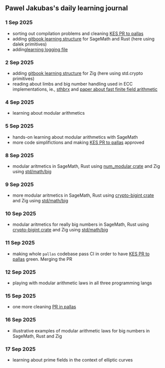 ## Pawel Jakubas's daily learning journal

### 1 Sep 2025
- sorting out compilation problems and cleaning [KES PR to pallas](https://github.com/txpipe/pallas/pull/694)
- adding [gitbook learning structure](https://github.com/cardano-foundation/hal/blob/main/docs/crypto/gitbook.md)
  for SageMath and Rust (here using dalek primitives)
- adding[learning logging file](https://github.com/cardano-foundation/hal/blob/main/docs/crypto/journal.md)

### 2 Sep 2025
- adding [gitbook learning structure](https://github.com/cardano-foundation/hal/blob/main/docs/crypto/gitbook.md)
  for Zig (here using std.crypto primitives)
- reading about limbs and big number handling used in ECC implementations, ie., [sthbrx](https://sthbrx.github.io/blog/2023/08/07/going-out-on-a-limb-efficient-elliptic-curve-arithmetic-in-openssl/) and [paper about fast finite field arithmetic](https://eprint.iacr.org/2024/779.pdf)

### 4 Sep 2025
- learning about modular arithmetics

### 5 Sep 2025
- hands-on learning about modular arithmetics with SageMath
- more code simplifictions and making [KES PR to pallas](https://github.com/txpipe/pallas/pull/694) approved

### 8 Sep 2025
- modular aritmetics in SageMath, Rust using [num_modular crate](https://crates.io/crates/num-modular) and Zig using [std/math/big](https://ziglang.org/documentation/0.14.1/std/#std.math.big)

### 9 Sep 2025
- more modular aritmetics in SageMath, Rust using [crypto-bigint crate](https://crates.io/crates/crypto-bigint) and Zig using [std/math/big](https://ziglang.org/documentation/0.14.1/std/#std.math.big)

### 10 Sep 2025
- modular aritmetics for really big numbers in SageMath, Rust using [crypto-bigint crate](https://crates.io/crates/crypto-bigint) and Zig using [std/math/big](https://ziglang.org/documentation/0.14.1/std/#std.math.big)

### 11 Sep 2025
- making whole `pallas` codebase pass CI in order to have [KES PR to pallas](https://github.com/txpipe/pallas/pull/694) green. Merging the PR

### 12 Sep 2025
- playing with modular arithmetic laws in all three programming langs

### 15 Sep 2025
- one more cleaning [PR in pallas](https://github.com/txpipe/pallas/pull/704)

### 16 Sep 2025
- illustrative examples of modular arithmetic laws for big numbers in SageMath, Rust and Zig

### 17 Sep 2025
- learning about prime fields in the context of elliptic curves
